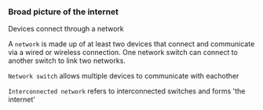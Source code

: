 
### Broad picture of the internet

Devices connect through a network

A `network` is made up of at least two devices that connect and communicate via a wired or wireless connection. One network switch can connect to another switch to link two networks.

`Network switch` allows multiple devices to communicate with eachother

`Interconnected network` refers to interconnected switches and forms 'the internet'

